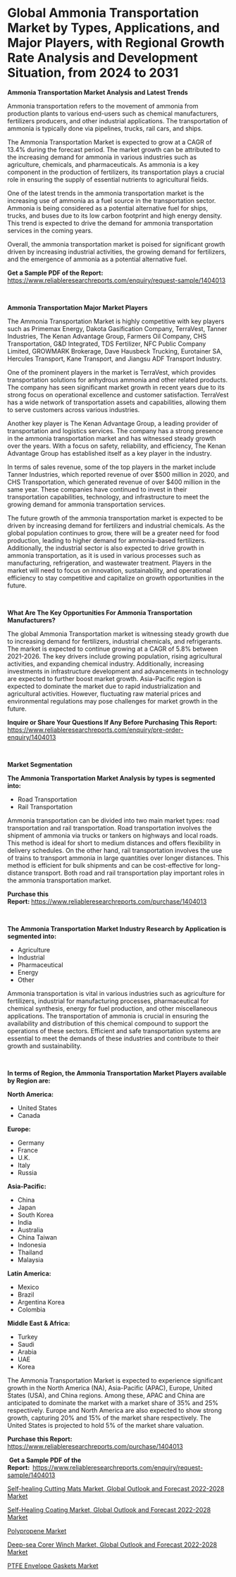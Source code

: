 <p><h1>Global Ammonia Transportation Market by Types, Applications, and Major Players, with Regional Growth Rate Analysis and Development Situation, from 2024 to 2031</h1></p><p><strong>Ammonia Transportation Market Analysis and Latest Trends</strong></p>
<p><p>Ammonia transportation refers to the movement of ammonia from production plants to various end-users such as chemical manufacturers, fertilizers producers, and other industrial applications. The transportation of ammonia is typically done via pipelines, trucks, rail cars, and ships.</p><p>The Ammonia Transportation Market is expected to grow at a CAGR of 13.4% during the forecast period. The market growth can be attributed to the increasing demand for ammonia in various industries such as agriculture, chemicals, and pharmaceuticals. As ammonia is a key component in the production of fertilizers, its transportation plays a crucial role in ensuring the supply of essential nutrients to agricultural fields.</p><p>One of the latest trends in the ammonia transportation market is the increasing use of ammonia as a fuel source in the transportation sector. Ammonia is being considered as a potential alternative fuel for ships, trucks, and buses due to its low carbon footprint and high energy density. This trend is expected to drive the demand for ammonia transportation services in the coming years.</p><p>Overall, the ammonia transportation market is poised for significant growth driven by increasing industrial activities, the growing demand for fertilizers, and the emergence of ammonia as a potential alternative fuel.</p></p>
<p><strong>Get a Sample PDF of the Report:&nbsp;</strong> <a href="https://www.reliableresearchreports.com/enquiry/request-sample/1404013">https://www.reliableresearchreports.com/enquiry/request-sample/1404013</a></p>
<p>&nbsp;</p>
<p><strong>Ammonia Transportation Major Market Players</strong></p>
<p><p>The Ammonia Transportation Market is highly competitive with key players such as Primemax Energy, Dakota Gasification Company, TerraVest, Tanner Industries, The Kenan Advantage Group, Farmers Oil Company, CHS Transportation, G&D Integrated, TDS Fertilizer, NFC Public Company Limited, GROWMARK Brokerage, Dave Hausbeck Trucking, Eurotainer SA, Hercules Transport, Kane Transport, and Jiangsu ADF Transport Industry.</p><p>One of the prominent players in the market is TerraVest, which provides transportation solutions for anhydrous ammonia and other related products. The company has seen significant market growth in recent years due to its strong focus on operational excellence and customer satisfaction. TerraVest has a wide network of transportation assets and capabilities, allowing them to serve customers across various industries.</p><p>Another key player is The Kenan Advantage Group, a leading provider of transportation and logistics services. The company has a strong presence in the ammonia transportation market and has witnessed steady growth over the years. With a focus on safety, reliability, and efficiency, The Kenan Advantage Group has established itself as a key player in the industry.</p><p>In terms of sales revenue, some of the top players in the market include Tanner Industries, which reported revenue of over $500 million in 2020, and CHS Transportation, which generated revenue of over $400 million in the same year. These companies have continued to invest in their transportation capabilities, technology, and infrastructure to meet the growing demand for ammonia transportation services.</p><p>The future growth of the ammonia transportation market is expected to be driven by increasing demand for fertilizers and industrial chemicals. As the global population continues to grow, there will be a greater need for food production, leading to higher demand for ammonia-based fertilizers. Additionally, the industrial sector is also expected to drive growth in ammonia transportation, as it is used in various processes such as manufacturing, refrigeration, and wastewater treatment. Players in the market will need to focus on innovation, sustainability, and operational efficiency to stay competitive and capitalize on growth opportunities in the future.</p></p>
<p>&nbsp;</p>
<p><strong>What Are The Key Opportunities For Ammonia Transportation Manufacturers?</strong></p>
<p><p>The global Ammonia Transportation market is witnessing steady growth due to increasing demand for fertilizers, industrial chemicals, and refrigerants. The market is expected to continue growing at a CAGR of 5.8% between 2021-2026. The key drivers include growing population, rising agricultural activities, and expanding chemical industry. Additionally, increasing investments in infrastructure development and advancements in technology are expected to further boost market growth. Asia-Pacific region is expected to dominate the market due to rapid industrialization and agricultural activities. However, fluctuating raw material prices and environmental regulations may pose challenges for market growth in the future.</p></p>
<p><strong>Inquire or Share Your Questions If Any Before Purchasing This Report:</strong> <a href="https://www.reliableresearchreports.com/enquiry/pre-order-enquiry/1404013">https://www.reliableresearchreports.com/enquiry/pre-order-enquiry/1404013</a></p>
<p>&nbsp;</p>
<p><strong>Market Segmentation</strong></p>
<p><strong>The Ammonia Transportation Market Analysis by types is segmented into:</strong></p>
<p><ul><li>Road Transportation</li><li>Rail Transportation</li></ul></p>
<p><p>Ammonia transportation can be divided into two main market types: road transportation and rail transportation. Road transportation involves the shipment of ammonia via trucks or tankers on highways and local roads. This method is ideal for short to medium distances and offers flexibility in delivery schedules. On the other hand, rail transportation involves the use of trains to transport ammonia in large quantities over longer distances. This method is efficient for bulk shipments and can be cost-effective for long-distance transport. Both road and rail transportation play important roles in the ammonia transportation market.</p></p>
<p><strong>Purchase this Report:&nbsp;</strong><a href="https://www.reliableresearchreports.com/purchase/1404013">https://www.reliableresearchreports.com/purchase/1404013</a></p>
<p>&nbsp;</p>
<p><strong>The Ammonia Transportation Market Industry Research by Application is segmented into:</strong></p>
<p><ul><li>Agriculture</li><li>Industrial</li><li>Pharmaceutical</li><li>Energy</li><li>Other</li></ul></p>
<p><p>Ammonia transportation is vital in various industries such as agriculture for fertilizers, industrial for manufacturing processes, pharmaceutical for chemical synthesis, energy for fuel production, and other miscellaneous applications. The transportation of ammonia is crucial in ensuring the availability and distribution of this chemical compound to support the operations of these sectors. Efficient and safe transportation systems are essential to meet the demands of these industries and contribute to their growth and sustainability.</p></p>
<p>&nbsp;</p>
<p><strong>In terms of Region, the Ammonia Transportation Market Players available by Region are:</strong></p>
<p>
    <p> <strong> North America: </strong>
        <ul>
            <li>United States</li>
            <li>Canada</li>
        </ul>
        </p> 
    <p> <strong> Europe: </strong>
        <ul>
            <li>Germany</li>
            <li>France</li>
            <li>U.K.</li>
            <li>Italy</li>
            <li>Russia</li>
        </ul>
        </p> 
    <p> <strong> Asia-Pacific: </strong>
        <ul>
            <li>China</li>
            <li>Japan</li>
            <li>South Korea</li>
            <li>India</li>
            <li>Australia</li>
            <li>China Taiwan</li>
            <li>Indonesia</li>
            <li>Thailand</li>
            <li>Malaysia</li>
        </ul>
        </p> 
    <p> <strong> Latin America: </strong>
        <ul>
            <li>Mexico</li>
            <li>Brazil</li>
            <li>Argentina Korea</li>
            <li>Colombia</li>
        </ul>
        </p> 
    <p> <strong> Middle East & Africa: </strong>
        <ul>
            <li>Turkey</li>
            <li>Saudi</li>
            <li>Arabia</li>
            <li>UAE</li>
            <li>Korea</li>
        </ul>
    </p>
    </p>
<p><p>The Ammonia Transportation Market is expected to experience significant growth in the North America (NA), Asia-Pacific (APAC), Europe, United States (USA), and China regions. Among these, APAC and China are anticipated to dominate the market with a market share of 35% and 25% respectively. Europe and North America are also expected to show strong growth, capturing 20% and 15% of the market share respectively. The United States is projected to hold 5% of the market share valuation.</p></p>
<p><strong>Purchase this Report: </strong><a href="https://www.reliableresearchreports.com/purchase/1404013">https://www.reliableresearchreports.com/purchase/1404013</a></p>
<p>&nbsp;<strong>Get a Sample PDF of the Report:&nbsp;&nbsp;</strong><a href="https://www.reliableresearchreports.com/enquiry/request-sample/1404013">https://www.reliableresearchreports.com/enquiry/request-sample/1404013</a></p>
<p><strong></strong></p>
<p><p><a href="https://glittery-fuchsia-86a.notion.site/Self-healing-Cutting-Mats-Market-Global-Outlook-and-Forecast-2022-2028-Market-Share-Market-New-Tr-72d30d48a0c24732b953e76ce9104ea5">Self-healing Cutting Mats Market, Global Outlook and Forecast 2022-2028 Market</a></p><p><a href="https://silk-columnist-571.notion.site/Self-Healing-Coating-Market-Global-Outlook-and-Forecast-2022-2028-Market-Size-Market-Trends-and-G-5c2e9e6c03944bb2b8d980c4676dfd50">Self-Healing Coating Market, Global Outlook and Forecast 2022-2028 Market</a></p><p><a href="https://view.publitas.com/reportprime-1/polypropene-market-size-furnishes-valuable-information-encompassing-market-share-market-trends-and-projections-spanning-from-2024-to-2031/">Polypropene Market</a></p><p><a href="https://bubble-tree-ea4.notion.site/Deep-sea-Corer-Winch-Market-Global-Outlook-and-Forecast-2022-2028-Market-Provides-Detailed-Segmenta-181a7fe85f6044399870d181f56eef8d">Deep-sea Corer Winch Market, Global Outlook and Forecast 2022-2028 Market</a></p><p><a href="https://view.publitas.com/reportprime-1/ptfe-envelope-gaskets-market-dynamics-2024-2031-also-about-its-market-trends-projections-and-opportunities/">PTFE Envelope Gaskets Market</a></p></p>